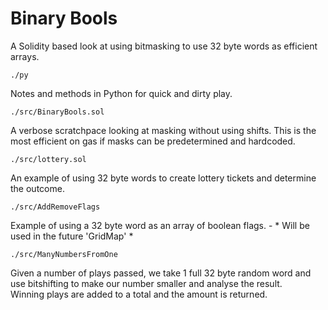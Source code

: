 # Binary Bools

A Solidity based look at using bitmasking to use 32 byte words as efficient arrays.

`./py`

Notes and methods in Python for quick and dirty play.

`./src/BinaryBools.sol`

A verbose scratchpace looking at masking without using shifts.  This is the most efficient on gas if masks can be predetermined and hardcoded.

`./src/lottery.sol`

An example of using 32 byte words to create lottery tickets and determine the outcome.

`./src/AddRemoveFlags`

Example of using a 32 byte word as an array of boolean flags. - * Will be used in the future 'GridMap' *

`./src/ManyNumbersFromOne`

Given a number of plays passed, we take 1 full 32 byte random word and use bitshifting to make our number smaller and analyse the result.  
Winning plays are added to a total and the amount is returned.

